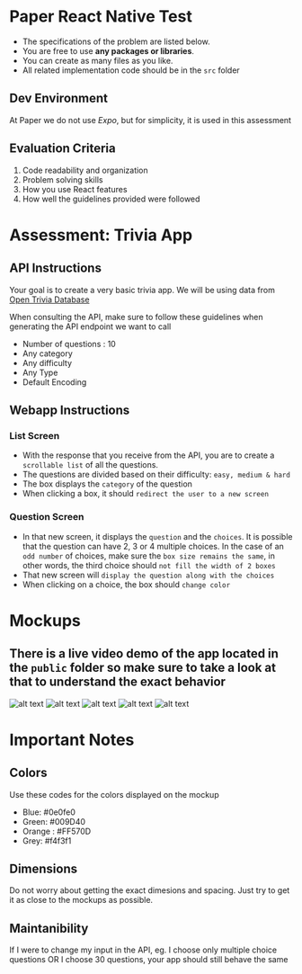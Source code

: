 # Paper React Native Test

- The specifications of the problem are listed below. 
- You are free to use **any packages or libraries**. 
- You can create as many files as you like. 
- All related implementation code should be in the `src` folder

## Dev Environment

At Paper we do not use *Expo*, but for simplicity, it is used in this assessment

## Evaluation Criteria

1. Code readability and organization
2. Problem solving skills
3. How you use React features
4. How well the guidelines provided were followed

# Assessment: Trivia App 

## API Instructions
Your goal is to create a very basic trivia app. We will be using data from [Open Trivia Database](https://opentdb.com/api_config.php)

When consulting the API, make sure to follow these guidelines when generating the API endpoint we want to call
- Number of questions : 10
- Any category
- Any difficulty
- Any Type
- Default Encoding

## Webapp Instructions
### List Screen
- With the response that you receive from the API, you are to create a `scrollable list` of all the questions.
- The questions are divided based on their difficulty: `easy, medium & hard`
- The box displays the `category` of the question
- When clicking a box, it should `redirect the user to a new screen`
### Question Screen
- In that new screen, it displays the `question` and the `choices`. It is possible that the question can have 2, 3 or 4 multiple choices. In the case of an `odd number` of choices, make sure the 
`box size remains the same`, in other words, the third choice should `not fill the width of 2 boxes`
- That new screen will `display the question along with the choices`
- When clicking on a choice, the box should `change color`

# Mockups
## There is a live video demo of the app located in the `public` folder so make sure to take a look at that to understand the exact behavior
![alt text](./public/mock-home-default.PNG)
![alt text](./public/mock-home-scroll.PNG)
![alt text](./public/mock-default-question.PNG)
![alt text](./public/mock-incorrect-answer.PNG)
![alt text](./public/mock-good-answer.PNG)

# Important Notes

## Colors
Use these codes for the colors displayed on the mockup
- Blue: #0e0fe0
- Green: #009D40
- Orange : #FF570D
- Grey: #f4f3f1

## Dimensions
Do not worry about getting the exact dimesions and spacing. Just try to get it as close to the mockups as possible.

## Maintanibility
If I were to change my input in the API, eg. I choose only multiple choice questions OR I choose 30 questions, your app should still behave the same